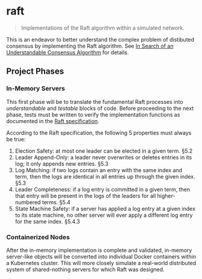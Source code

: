 # raft
> Implementations of the Raft algorithm within a simulated network.

This is an endeavor to better understand the complex problem of distibuted consensus by implementing the Raft algorithm.
See [In Search of an Understandable Consensus Algorithm](https://raft.github.io/raft.pdf) for details.

## Project Phases
### In-Memory Servers
This first phase will be to translate the fundamental Raft processes 
into _understandable_ and _testable_ blocks of code.
Before proceeding to the next phase, tests must be written to verify the implementation 
functions as documented in the [Raft specification](https://raft.github.io/raft.pdf).

According to the Raft specification, the following 5 properties must always be true:

1. Election Safety: at most one leader can be elected in a given term. §5.2
2. Leader Append-Only: a leader never overwrites or deletes entries in its log; it only appends new entries. §5.3
3. Log Matching: if two logs contain an entry with the same index and term, then the logs are identical in all entries up through the given index. §5.3
4. Leader Completeness: if a log entry is committed in a given term, then that entry will be present in the logs of the leaders for all higher-numbered terms. §5.4
5. State Machine Safety: if a server has applied a log entry at a given index to its state machine, no other server will ever apply a different log entry for the same index. §5.4.3 

### Containerized Nodes
After the in-memory implementation is complete and validated, in-memory server-like objects will be 
converted into individual Docker containers within a Kubernetes cluster. This will 
more closely simulate a real-world distributed system of shared-nothing servers for which Raft was designed.
